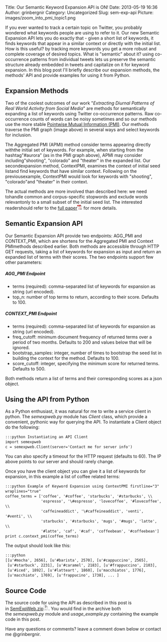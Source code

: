 Title: Our Semantic Keyword Expansion API is ON!
Date: 2013-05-19 16:36
Author: grinbergnir
Category: Uncategorized
Slug: sem-exp-api
Picture: images/zoom_into_pmi_topic1.png

If you ever wanted to track a certain topic on Twitter, you probably wondered what keywords people are using to refer to it. Our new Semantic Expansion API lets you do exactly that - given a short list of keywords, it finds keywords that appear in a similar context or directly with the initial list. How is this useful? by tracking more keywords you get a more robust and complete coverage of desired topics. What is "semantic" about it? using co-occurrence patterns from individual tweets lets us preserve the semantic structure already embedded in tweets and capitalize on it for keyword expansion. In this blog post I'll briefly describe our expansion methods, the methods' API and provide examples for using it from Python.

Expansion Methods
-----------------

Two of the coolest outcomes of our work "*Extracting Diurnal Patterns of Real World Activity from Social Media*" are methods for semantically expanding a list of keywords using Twitter co-occurrence patterns. Raw co-occurrence counts of words can be noisy sometimes and so our methods use the more stable [Pointwise Mutual Information (PMI)](http://en.wikipedia.org/wiki/Pointwise_mutual_information). Our methods traverse the PMI graph (image above) in several ways and select keywords for inclusion.

The Aggregated PMI (APMI) method consider terms appearing directly withthe initial set of keywords. For example, when starting from the hashtag"\#aurora" (as in the PMI graph above), APMI may consider including"shooting", "colorado" and "theater" in the expanded list. Our secondexpansion method, ContextPMI, examines the context of initial seed listand find keywords that have similar context. Following on the previousexample, ContextPMI would look for keywords with "shooting", "colorado"and "theater" in their context.

The actual methods are more involved than described here: we need tohandle common and corpus-specific stopwords and exclude words relevantonly to a small subset of the initial seed list. The interested readershould refer to the <a href="/papers/grinberg-icwsm2013-extracting.pdf" target="_blank">full paper<img src="/images/pdf-icon-16x16.png"></a> for more details.

Semantic Expansion API
----------------------

Our Semantic Expansion API provide two endpoints: AGG\_PMI and CONTEXT\_PMI, which are shortens for the Aggregated PMI and Context PMImethods described earlier. Both methods are accessible through HTTP GET requests, taking a list of keywords for expansion as input and return an expanded list of terms with their scores. The two endpoints support few other parameters:

##### AGG\_PMI Endpoint

* terms (required): comma-separated list of keywords for expansion as string (url encoded).
* top\_n: number of top terms to return, according to their score. Defaults to 100.

##### CONTEXT\_PMI Endpoint

* terms (required): comma-separated list of keywords for expansion as string (url encoded).
* freq\_cutoff: minimum document frequency of returned terms over a period of two months. Defaults to 200 and values below that will be ignored.
* bootstrap\_samples: integer, number of times to bootstrap the seed list in building the context for the method. Defaults to 100.
* score\_cutoff: integer, specifying the minimum score for returned terms. Defaults to 500.

Both methods return a list of terms and their corresponding scores as a json object.

Using the API from Python
-------------------------

As a Python enthusiast, it was natural for me to write a service client in python. The *semexpweb.py* module has *Client* class, which provide a convenient, pythonic way for querying the API. To instantiate a Client object do the following:

    :::python Instantiating an API Client
    import semexpweb  
    c = semexpweb.Client(server='Contact me for server info')  

You can also specify a timeout for the HTTP request (defaults to 60). The IP above points to our server and should rarely change.

Once you have the client object you can give it a list of keywords for expansion, in this example a list of coffee related terms:

    :::python Example of Keyword Expansion using ContextPMI firstline="3" wraplines="true"
    coffee_terms = ['coffee', '#coffee', 'starbucks', '#starbucks', \\  
                    'espresso', '\#espresso', 'lovecoffee', '#lovecoffee', \\  
                    'caffeineaddict', '\#caffeineaddict', 'venti', '#venti', \\  
                    'starbucks', '#starbucks', 'mugs', '#mugs', 'latte', \\  
                    '#latte', 'caf', '#caf', 'coffeebean', '#coffeebean']  
    print c.context_pmi(coffee_terms)  

The output should look like this:  

    :::python
    [[u'#mocha', 2656], [u'#barista', 2570], [u'#cappuccino', 2565], 
     [u'#starbuck', 2231], [u'#caramel', 2183], [u'#frappuccino', 2103], 
     [u'#iced', 1892], [u'#latteart', 1860], [u'macchiatos', 1776], 
     [u'macchiato', 1769], [u'frappucino', 1738], ... ]

Source Code
-----------

The source code for using the API as described in this post is in <a href="/files/SemExpWeb.zip" target="_blank">SemExpWeb.zip<img src="/images/zip-icon-16x16.png"></a>. You would find in the archive both the *semexpweb.py* module and *usage\_example.py* containing the example code in this post.

Have any questions or comments? leave a comment down below or contact me @grinbergnir.
